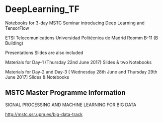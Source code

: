 # DeepLearning_TF
Notebooks for 3-day MSTC Seminar introducing Deep Learning and TensorFlow

ETSI Telecomunications
Universidad Politécnica de Madrid
Roomm B-11 (B Building)

Presentations Slides are also included


Materials for Day-1 (Thursday 22nd June 2017) Slides & two Notebooks 

Materials for Day-2 and Day-3 ( Wednesday 28th June and Thursday 29th June 2017) Slides & Notebooks 

## MSTC Master Programme Information
SIGNAL PROCESSING AND MACHINE LEARNING FOR BIG DATA

http://mstc.ssr.upm.es/big-data-track

